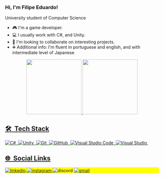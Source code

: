 ### Hi, I'm Filipe Eduardo!

University student of Computer Science

- 🎮 I'm a game developer.
- 💻 I usually work with C#, and Unity.
- 🤝 I'm looking to collaborate on interesting projects.
- ➕ Additional info: I'm fluent in portuguese and english, and with intermediate level of Japanese
<!-- - 📫 Contact me: filipeeacosta@gmail.com or Discord: Filipeeac#1122 -->

<div align="center">
  <a href="https://github.com/Filipe-Eduardo-AC">
  <img height="180em" src="https://github-readme-stats-sigma-five.vercel.app/api?username=Filipe-Eduardo-AC&show_icons=true&theme=dark&include_all_commits=true&count_private=true"/>
  <img height="180em" src="https://github-readme-stats-sigma-five.vercel.app/api/top-langs/?username=Filipe-Eduardo-AC&layout=compact&langs_count=6&theme=dark"/>
</div>

## 🛠 &nbsp;Tech Stack

![C#](https://img.shields.io/badge/-C%23-05122A?style=flat&logo=csharp)&nbsp;
![Unity](https://img.shields.io/badge/-Unity-05122A?style=flat&logo=Unity)&nbsp;
![Git](https://img.shields.io/badge/-Git-05122A?style=flat&logo=git)&nbsp;
![GitHub](https://img.shields.io/badge/-GitHub-05122A?style=flat&logo=github)&nbsp;
![Visual Studio Code](https://img.shields.io/badge/-Visual%20Studio%20Code-05122A?style=flat&logo=visual-studio-code&logoColor=007ACC)&nbsp;
![Visual Studio](https://img.shields.io/badge/-Visual%20Studio-05122A?style=flat&logo=visual-studio&logoColor=6d4ea2)&nbsp;

## 🌐 &nbsp;Social Links

<p align="left" style="background:yellow">
<a href="https://www.linkedin.com/in/filipe-eduardo-ac/" target="_blank">
  <img align="center" src="https://img.shields.io/badge/-Filipe%20Eduardo-05122A?style=flat&logo=linkedin" alt="linkedin"/>
</a>
<a href="https://www.instagram.com/filipe__eduardo/" target="_blank">
 <img align="center" src="https://img.shields.io/badge/-filipe__eduardo-05122A?style=flat&logo=instagram" alt="instagram"/>
</a>
 <img align="center" src="https://img.shields.io/badge/-Filipeeac%231122-05122A?style=flat&logo=discord" alt="discord"/>
 <a href="https://mail.google.com/mail/u/0/?fs=1&tf=cm&source=mailto&to=filipeeacosta@gmail.com" target="_blank">
 <img align="center" src="https://img.shields.io/badge/-filipeeacosta@gmail.com-05122A?style=flat&logo=gmail" alt="gmail"/>
 </a>
</p>
